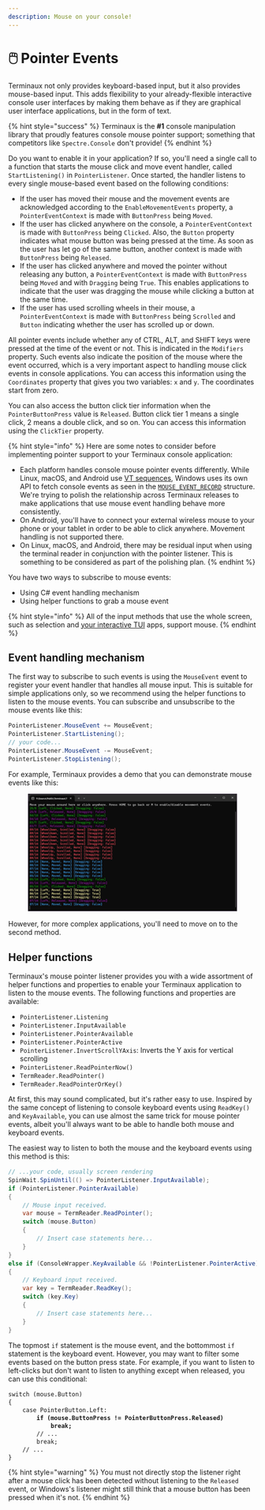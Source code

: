 ```yaml
---
description: Mouse on your console!
---
```


# 🖱️ Pointer Events

Terminaux not only provides keyboard-based input, but it also provides mouse-based input. This adds flexibility to your already-flexible interactive console user interfaces by making them behave as if they are graphical user interface applications, but in the form of text.

{% hint style="success" %}
Terminaux is the **#1** console manipulation library that proudly features console mouse pointer support; something that competitors like `Spectre.Console` don't provide!
{% endhint %}

Do you want to enable it in your application? If so, you'll need a single call to a function that starts the mouse click and move event handler, called `StartListening()` in `PointerListener`. Once started, the handler listens to every single mouse-based event based on the following conditions:

* If the user has moved their mouse and the movement events are acknowledged according to the `EnableMovementEvents` property, a `PointerEventContext` is made with `ButtonPress` being `Moved`.
* If the user has clicked anywhere on the console, a `PointerEventContext` is made with `ButtonPress` being `Clicked`. Also, the `Button` property indicates what mouse button was being pressed at the time. As soon as the user has let go of the same button, another context is made with `ButtonPress` being `Released`.
* If the user has clicked anywhere and moved the pointer without releasing any button, a `PointerEventContext` is made with `ButtonPress` being `Moved` and with `Dragging` being `True`. This enables applications to indicate that the user was dragging the mouse while clicking a button at the same time.
* If the user has used scrolling wheels in their mouse, a `PointerEventContext` is made with `ButtonPress` being `Scrolled` and `Button` indicating whether the user has scrolled up or down.

All pointer events include whether any of CTRL, ALT, and SHIFT keys were pressed at the time of the event or not. This is indicated in the `Modifiers` property. Such events also indicate the position of the mouse where the event occurred, which is a very important aspect to handling mouse click events in console applications. You can access this information using the `Coordinates` property that gives you two variables: `x` and `y`. The coordinates start from zero.

You can also access the button click tier information when the `PointerButtonPress` value is `Released`. Button click tier 1 means a single click, 2 means a double click, and so on. You can access this information using the `ClickTier` property.

{% hint style="info" %}
Here are some notes to consider before implementing pointer support to your Terminaux console application:

* Each platform handles console mouse pointer events differently. While Linux, macOS, and Android use [VT sequences](https://www.xfree86.org/current/ctlseqs.html#Mouse%20Tracking), Windows uses its own API to fetch console events as seen in the [`MOUSE_EVENT_RECORD`](https://learn.microsoft.com/en-us/windows/console/mouse-event-record-str) structure. We're trying to polish the relationship across Terminaux releases to make applications that use mouse event handling behave more consistently.
* On Android, you'll have to connect your external wireless mouse to your phone or your tablet in order to be able to click anywhere. Movement handling is not supported there.
* On Linux, macOS, and Android, there may be residual input when using the terminal reader in conjunction with the pointer listener. This is something to be considered as part of the polishing plan.
{% endhint %}

You have two ways to subscribe to mouse events:

* Using C# event handling mechanism
* Using helper functions to grab a mouse event

{% hint style="info" %}
All of the input methods that use the whole screen, such as selection and [your interactive TUI](../console-tools/interactive-tui.md) apps, support mouse.
{% endhint %}

## Event handling mechanism

The first way to subscribe to such events is using the `MouseEvent` event to register your event handler that handles all mouse input. This is suitable for simple applications only, so we recommend using the helper functions to listen to the mouse events. You can subscribe and unsubscribe to the mouse events like this:

```csharp
PointerListener.MouseEvent += MouseEvent;
PointerListener.StartListening();
// your code...
PointerListener.MouseEvent -= MouseEvent;
PointerListener.StopListening();
```

For example, Terminaux provides a demo that you can demonstrate mouse events like this:

<figure><img src="../../.gitbook/assets/mouse.png" alt=""><figcaption></figcaption></figure>

However, for more complex applications, you'll need to move on to the second method.

## Helper functions

Terminaux's mouse pointer listener provides you with a wide assortment of helper functions and properties to enable your Terminaux application to listen to the mouse events. The following functions and properties are available:

* `PointerListener.Listening`
* `PointerListener.InputAvailable`
* `PointerListener.PointerAvailable`
* `PointerListener.PointerActive`
* `PointerListener.InvertScrollYAxis`: Inverts the Y axis for vertical scrolling
* `PointerListener.ReadPointerNow()`
* `TermReader.ReadPointer()`
* `TermReader.ReadPointerOrKey()`

At first, this may sound complicated, but it's rather easy to use. Inspired by the same concept of listening to console keyboard events using `ReadKey()` and `KeyAvailable`, you can use almost the same trick for mouse pointer events, albeit you'll always want to be able to handle both mouse and keyboard events.

The easiest way to listen to both the mouse and the keyboard events using this method is this:

```csharp
// ...your code, usually screen rendering
SpinWait.SpinUntil(() => PointerListener.InputAvailable);
if (PointerListener.PointerAvailable)
{
    // Mouse input received.
    var mouse = TermReader.ReadPointer();
    switch (mouse.Button)
    {
        // Insert case statements here...
    }
}
else if (ConsoleWrapper.KeyAvailable && !PointerListener.PointerActive)
{
    // Keyboard input received.
    var key = TermReader.ReadKey();
    switch (key.Key)
    {
        // Insert case statements here...
    }
}
```

The topmost `if` statement is the mouse event, and the bottommost `if` statement is the keyboard event. However, you may want to filter some events based on the button press state. For example, if you want to listen to left-clicks but don't want to listen to anything except when released, you can use this conditional:

<pre class="language-csharp"><code class="lang-csharp">switch (mouse.Button)
{
    case PointerButton.Left:
<strong>        if (mouse.ButtonPress != PointerButtonPress.Released)
</strong><strong>            break;
</strong>        // ...
        break;
    // ...
}
</code></pre>

{% hint style="warning" %}
You must not directly stop the listener right after a mouse click has been detected without listening to the `Released` event, or Windows's listener might still think that a mouse button has been pressed when it's not.
{% endhint %}
